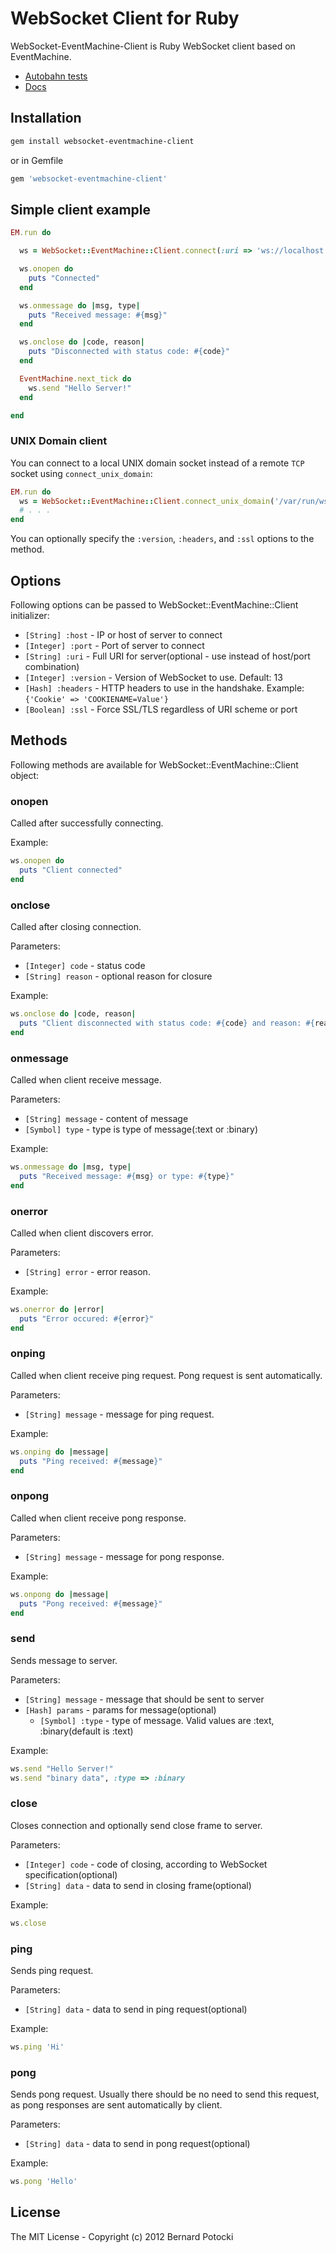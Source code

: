# WebSocket Client for Ruby

WebSocket-EventMachine-Client is Ruby WebSocket client based on EventMachine.

- [Autobahn tests](http://imanel.github.com/websocket-ruby/autobahn/client)
- [Docs](http://rdoc.info/github/imanel/websocket-eventmachine-client/master/frames)

## Installation

``` bash
gem install websocket-eventmachine-client
```

or in Gemfile

``` ruby
gem 'websocket-eventmachine-client'
```

## Simple client example

```ruby
EM.run do

  ws = WebSocket::EventMachine::Client.connect(:uri => 'ws://localhost:8080')

  ws.onopen do
    puts "Connected"
  end

  ws.onmessage do |msg, type|
    puts "Received message: #{msg}"
  end

  ws.onclose do |code, reason|
    puts "Disconnected with status code: #{code}"
  end

  EventMachine.next_tick do
    ws.send "Hello Server!"
  end

end
```

### UNIX Domain client

You can connect to a local UNIX domain socket instead of a remote `TCP` socket using `connect_unix_domain`:

```ruby
EM.run do
  ws = WebSocket::EventMachine::Client.connect_unix_domain('/var/run/wss.sock')
  # . . .
end
```

You can optionally specify the `:version`, `:headers`, and `:ssl` options to the method.

## Options

Following options can be passed to WebSocket::EventMachine::Client initializer:

- `[String] :host` - IP or host of server to connect
- `[Integer] :port` - Port of server to connect
- `[String] :uri` - Full URI for server(optional - use instead of host/port combination)
- `[Integer] :version` - Version of WebSocket to use. Default: 13
- `[Hash] :headers` - HTTP headers to use in the handshake. Example: `{'Cookie' => 'COOKIENAME=Value'}`
- `[Boolean] :ssl` - Force SSL/TLS regardless of URI scheme or port

## Methods

Following methods are available for WebSocket::EventMachine::Client object:

### onopen

Called after successfully connecting.

Example:

```ruby
ws.onopen do
  puts "Client connected"
end
```

### onclose

Called after closing connection.

Parameters:

- `[Integer] code` - status code
- `[String] reason` - optional reason for closure

Example:

```ruby
ws.onclose do |code, reason|
  puts "Client disconnected with status code: #{code} and reason: #{reason}"
end
```

### onmessage

Called when client receive message.

Parameters:

- `[String] message` - content of message
- `[Symbol] type` - type is type of message(:text or :binary)

Example:

```ruby
ws.onmessage do |msg, type|
  puts "Received message: #{msg} or type: #{type}"
end
```

### onerror

Called when client discovers error.

Parameters:

- `[String] error` - error reason.

Example:

```ruby
ws.onerror do |error|
  puts "Error occured: #{error}"
end
```

### onping

Called when client receive ping request. Pong request is sent automatically.

Parameters:

- `[String] message` - message for ping request.

Example:

```ruby
ws.onping do |message|
  puts "Ping received: #{message}"
end
```

### onpong

Called when client receive pong response.

Parameters:

- `[String] message` - message for pong response.

Example:

```ruby
ws.onpong do |message|
  puts "Pong received: #{message}"
end
```

### send

Sends message to server.

Parameters:

- `[String] message` - message that should be sent to server
- `[Hash] params` - params for message(optional)
  - `[Symbol] :type` - type of message. Valid values are :text, :binary(default is :text)

Example:

```ruby
ws.send "Hello Server!"
ws.send "binary data", :type => :binary
```

### close

Closes connection and optionally send close frame to server.

Parameters:

- `[Integer] code` - code of closing, according to WebSocket specification(optional)
- `[String] data` - data to send in closing frame(optional)

Example:

```ruby
ws.close
```

### ping

Sends ping request.

Parameters:

- `[String] data` - data to send in ping request(optional)

Example:

```ruby
ws.ping 'Hi'
```

### pong

Sends pong request. Usually there should be no need to send this request, as pong responses are sent automatically by client.

Parameters:

- `[String] data` - data to send in pong request(optional)

Example:

``` ruby
ws.pong 'Hello'
```

## License

The MIT License - Copyright (c) 2012 Bernard Potocki

